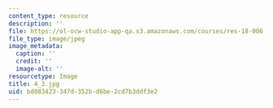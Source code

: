 ```yaml
---
content_type: resource
description: ''
file: https://ol-ocw-studio-app-qa.s3.amazonaws.com/courses/res-18-006-calculus-revisited-single-variable-calculus-fall-2010/bd083423347d352bd6be2cd7b3ddf3e2_4_3.jpg
file_type: image/jpeg
image_metadata:
  caption: ''
  credit: ''
  image-alt: ''
resourcetype: Image
title: 4_3.jpg
uid: bd083423-347d-352b-d6be-2cd7b3ddf3e2
---
```

